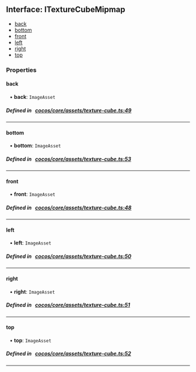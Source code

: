 ## Interface: ITextureCubeMipmap

- [back](#back)
- [bottom](#bottom)
- [front](#front)
- [left](#left)
- [right](#right)
- [top](#top)

### Properties

#### back

<div style="margin-left: 10px;">


• **back**: ``ImageAsset``

</div>


##### Defined in &nbsp;   [cocos/core/assets/texture-cube.ts:49](https://github.com/cocos-creator/engine/blob/c7bf6b8a9/cocos/core/assets/texture-cube.ts#L49)&nbsp;

___
#### bottom

<div style="margin-left: 10px;">


• **bottom**: ``ImageAsset``

</div>


##### Defined in &nbsp;   [cocos/core/assets/texture-cube.ts:53](https://github.com/cocos-creator/engine/blob/c7bf6b8a9/cocos/core/assets/texture-cube.ts#L53)&nbsp;

___
#### front

<div style="margin-left: 10px;">


• **front**: ``ImageAsset``

</div>


##### Defined in &nbsp;   [cocos/core/assets/texture-cube.ts:48](https://github.com/cocos-creator/engine/blob/c7bf6b8a9/cocos/core/assets/texture-cube.ts#L48)&nbsp;

___
#### left

<div style="margin-left: 10px;">


• **left**: ``ImageAsset``

</div>


##### Defined in &nbsp;   [cocos/core/assets/texture-cube.ts:50](https://github.com/cocos-creator/engine/blob/c7bf6b8a9/cocos/core/assets/texture-cube.ts#L50)&nbsp;

___
#### right

<div style="margin-left: 10px;">


• **right**: ``ImageAsset``

</div>


##### Defined in &nbsp;   [cocos/core/assets/texture-cube.ts:51](https://github.com/cocos-creator/engine/blob/c7bf6b8a9/cocos/core/assets/texture-cube.ts#L51)&nbsp;

___
#### top

<div style="margin-left: 10px;">


• **top**: ``ImageAsset``

</div>


##### Defined in &nbsp;   [cocos/core/assets/texture-cube.ts:52](https://github.com/cocos-creator/engine/blob/c7bf6b8a9/cocos/core/assets/texture-cube.ts#L52)&nbsp;

___
